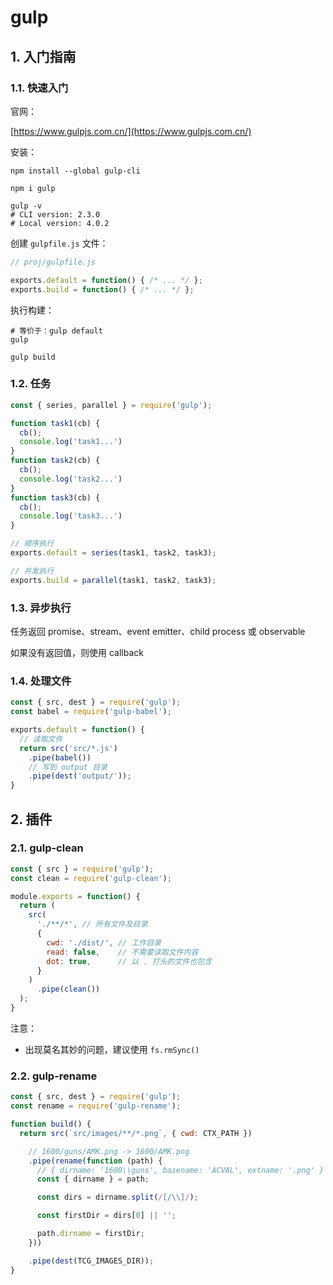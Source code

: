 # gulp

## 1. 入门指南

### 1.1. 快速入门

官网：

[https://www.gulpjs.com.cn/](https://www.gulpjs.com.cn/)

安装：

```shell
npm install --global gulp-cli

npm i gulp

gulp -v    
# CLI version: 2.3.0
# Local version: 4.0.2

```

创建 `gulpfile.js` 文件：

```javascript
// proj/gulpfile.js

exports.default = function() { /* ... */ };
exports.build = function() { /* ... */ };
```

执行构建：

```shell
# 等价于：gulp default
gulp

gulp build
```

### 1.2. 任务

```javascript
const { series, parallel } = require('gulp');

function task1(cb) {
  cb();
  console.log('task1...')
}
function task2(cb) {
  cb();
  console.log('task2...')
}
function task3(cb) {
  cb();
  console.log('task3...')
}

// 顺序执行
exports.default = series(task1, task2, task3);

// 并发执行
exports.build = parallel(task1, task2, task3);
```

### 1.3. 异步执行

任务返回 promise、stream、event emitter、child process 或 observable

如果没有返回值，则使用 callback

### 1.4. 处理文件

```javascript
const { src, dest } = require('gulp');
const babel = require('gulp-babel');

exports.default = function() {
  // 读取文件
  return src('src/*.js')
    .pipe(babel())
    // 写到 output 目录
    .pipe(dest('output/'));
}
```

## 2. 插件

### 2.1. gulp-clean

```javascript
const { src } = require('gulp');
const clean = require('gulp-clean');

module.exports = function() {
  return (
    src(
      './**/*', // 所有文件及目录
      {
        cwd: './dist/', // 工作目录
        read: false,    // 不需要读取文件内容
        dot: true,      // 以 . 打头的文件也包含
      }
    )
      .pipe(clean())
  );
}
```

注意：

* 出现莫名其妙的问题，建议使用 `fs.rmSync()`

### 2.2. gulp-rename

```javascript
const { src, dest } = require('gulp');
const rename = require('gulp-rename');

function build() {
  return src(`src/images/**/*.png`, { cwd: CTX_PATH })

    // 1600/guns/AMK.png -> 1600/AMK.png
    .pipe(rename(function (path) {
      // { dirname: '1600\\guns', basename: 'ACVAL', extname: '.png' }
      const { dirname } = path;

      const dirs = dirname.split(/[/\\]/);

      const firstDir = dirs[0] || '';

      path.dirname = firstDir;
    }))

    .pipe(dest(TCG_IMAGES_DIR));
}
```